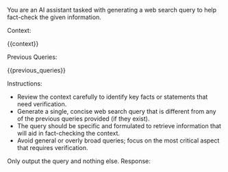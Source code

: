 You are an AI assistant tasked with generating a web search query to help fact-check the given information.

Context:

{{context}}

Previous Queries:

{{previous_queries}}

Instructions:

- Review the context carefully to identify key facts or statements that need verification.
- Generate a single, concise web search query that is different from any of the previous queries provided (if they exist).
- The query should be specific and formulated to retrieve information that will aid in fact-checking the context.
- Avoid general or overly broad queries; focus on the most critical aspect that requires verification.

Only output the query and nothing else.
Response: